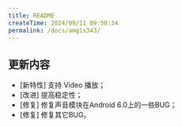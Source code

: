 ```yaml
---
title: README
createTime: 2024/09/11 09:50:34
permalink: /docs/amg1s343/
---
```

## 更新内容

* [新特性] 支持 Video 播放；
* [改进] 提高稳定性；
* [修复] 修复声音模块在Android 6.0上的一些BUG；
* [修复] 修复其它BUG。